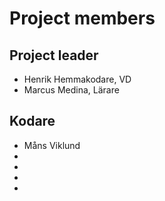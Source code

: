 # Project members

## Project leader

- Henrik Hemmakodare, VD
- Marcus Medina, Lärare

## Kodare

- Måns Viklund
- 
- 
- 
- 
